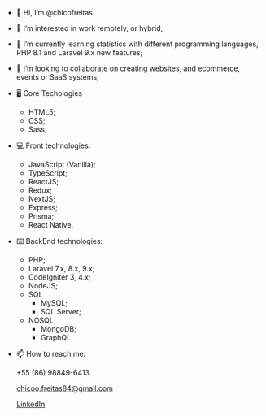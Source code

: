 - 👋 Hi, I’m @chicofreitas
- 👀 I’m interested in work remotely, or hybrid; 
- 🌱 I’m currently learning statistics with different programming languages, PHP 8.1 and Laravel 9.x new features;
- 💞️ I’m looking to collaborate on creating websites, and ecommerce, events or SaaS systems;
- :desktop_computer: Core Techologies
  - HTML5;
  - CSS;
  - Sass;
  
- :computer: Front technologies:
  - JavaScript (Vanilla);
  - TypeScript;
  - ReactJS;
  - Redux;
  - NextJS;
  - Express;
  - Prisma;
  - React Native.

- :keyboard: BackEnd technologies:
  - PHP;
  - Laravel 7.x, 8.x, 9.x;
  - CodeIgniter 3, 4.x;
  - NodeJS;
  - SQL
    - MySQL;
    - SQL Server;
  - NOSQL
    - MongoDB;
    - GraphQL.

- 📫 How to reach me: 

  +55 (86) 98849-6413. 
  
  chicoo.freitas84@gmail.com
  
  [LinkedIn](www.linkedin.com/in/prof-chico-freitas)

<!---
chicofreitas/chicofreitas is a ✨ special ✨ repository because its `README.md` (this file) appears on your GitHub profile.
You can click the Preview link to take a look at your changes.
--->
